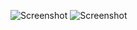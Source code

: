 ![Screenshot](img/Screenshot1.png "App Screenshot 1")
![Screenshot](img/Screenshot2.png "App Screenshot 2")
